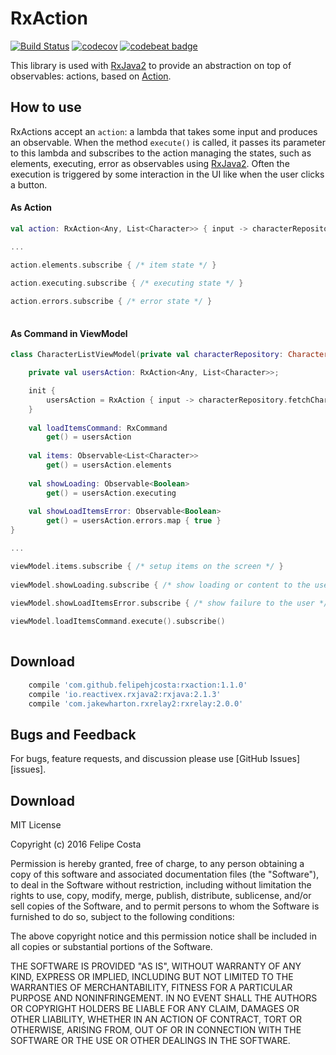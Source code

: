 # RxAction

[![Build Status](https://travis-ci.org/felipehjcosta/RxAction.svg?branch=master)](https://travis-ci.org/felipehjcosta/RxAction)
[![codecov](https://codecov.io/gh/felipehjcosta/RxAction/branch/master/graph/badge.svg)](https://codecov.io/gh/felipehjcosta/RxAction)
[![codebeat badge](https://codebeat.co/badges/a4d4b1a5-cce8-4f2b-b4f8-bae6614d3aa2)](https://codebeat.co/projects/github-com-fcostaa-rxcommand-master)

This library is used with [RxJava2](https://github.com/ReactiveX/RxJava) to provide an abstraction on top of observables: actions, based on [Action](https://github.com/RxSwiftCommunity/Action).

How to use
--------

RxActions accept an `action`: a lambda that takes some input and produces an observable. When the method `execute()` is called, it passes its parameter to this lambda and subscribes to the action managing the states, such as elements, executing, error as observables using [RxJava2](https://github.com/ReactiveX/RxJava). Often the execution is triggered by some interaction in the UI like when the user clicks a button.

#### As Action

```kotlin
val action: RxAction<Any, List<Character>> { input -> characterRepository.fetchCharacters()}

...

action.elements.subscribe { /* item state */ }
    
action.executing.subscribe { /* executing state */ }

action.errors.subscribe { /* error state */ }
                
```

#### As Command in ViewModel

```kotlin
class CharacterListViewModel(private val characterRepository: CharacterRepository) {

    private val usersAction: RxAction<Any, List<Character>>;

    init {
        usersAction = RxAction { input -> characterRepository.fetchCharacters() }
    }
    
    val loadItemsCommand: RxCommand
        get() = usersAction
    
    val items: Observable<List<Character>>
        get() = usersAction.elements
        
    val showLoading: Observable<Boolean>
        get() = usersAction.executing
        
    val showLoadItemsError: Observable<Boolean>
        get() = usersAction.errors.map { true }
}

...

viewModel.items.subscribe { /* setup items on the screen */ }
    
viewModel.showLoading.subscribe { /* show loading or content to the user */ }

viewModel.showLoadItemsError.subscribe { /* show failure to the user */ }
                
viewModel.loadItemsCommand.execute().subscribe()
                
```

Download
--------

```groovy
    compile 'com.github.felipehjcosta:rxaction:1.1.0'
    compile 'io.reactivex.rxjava2:rxjava:2.1.3'
    compile 'com.jakewharton.rxrelay2:rxrelay:2.0.0'
```

Bugs and Feedback
--------

For bugs, feature requests, and discussion please use [GitHub Issues][issues].

Download
--------

  MIT License
  
  Copyright (c) 2016 Felipe Costa
  
  Permission is hereby granted, free of charge, to any person obtaining a copy
  of this software and associated documentation files (the "Software"), to deal
  in the Software without restriction, including without limitation the rights
  to use, copy, modify, merge, publish, distribute, sublicense, and/or sell
  copies of the Software, and to permit persons to whom the Software is
  furnished to do so, subject to the following conditions:
  
  The above copyright notice and this permission notice shall be included in all
  copies or substantial portions of the Software.
  
  THE SOFTWARE IS PROVIDED "AS IS", WITHOUT WARRANTY OF ANY KIND, EXPRESS OR
  IMPLIED, INCLUDING BUT NOT LIMITED TO THE WARRANTIES OF MERCHANTABILITY,
  FITNESS FOR A PARTICULAR PURPOSE AND NONINFRINGEMENT. IN NO EVENT SHALL THE
  AUTHORS OR COPYRIGHT HOLDERS BE LIABLE FOR ANY CLAIM, DAMAGES OR OTHER
  LIABILITY, WHETHER IN AN ACTION OF CONTRACT, TORT OR OTHERWISE, ARISING FROM,
  OUT OF OR IN CONNECTION WITH THE SOFTWARE OR THE USE OR OTHER DEALINGS IN THE
  SOFTWARE.
